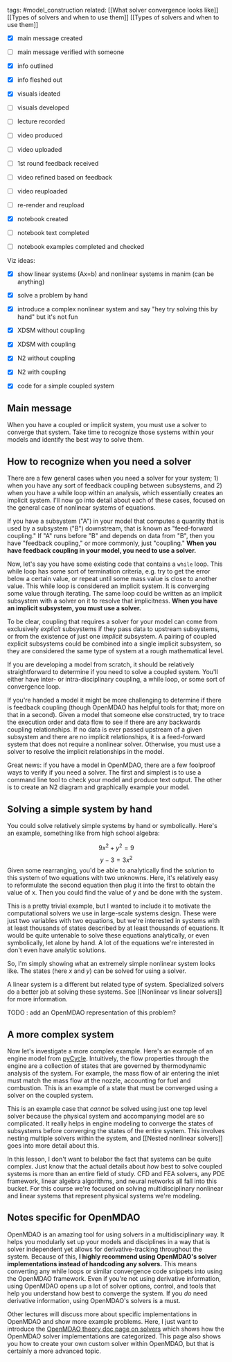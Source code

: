 tags: #model_construction 
related:
[[What solver convergence looks like]]
[[Types of solvers and when to use them]]
[[Types of solvers and when to use them]]

- [x] main message created
- [ ] main message verified with someone
- [x] info outlined
- [x] info fleshed out
- [x] visuals ideated
- [ ] visuals developed
- [ ] lecture recorded
- [ ] video produced
- [ ] video uploaded
- [ ] 1st round feedback received
- [ ] video refined based on feedback
- [ ] video reuploaded
- [ ] re-render and reupload

- [x] notebook created
- [ ] notebook text completed
- [ ] notebook examples completed and checked

Viz ideas:
- [x] show linear systems (Ax=b) and nonlinear systems in manim (can be anything)
- [x] solve a problem by hand
- [x] introduce a complex nonlinear system and say "hey try solving this by hand" but it's not fun
- [x] XDSM without coupling
- [x] XDSM with coupling
- [x] N2 without coupling
- [x] N2 with coupling
- [x] code for a simple coupled system


## Main message
When you have a coupled or implicit system, you must use a solver to converge that system. Take time to recognize those systems within your models and identify the best way to solve them.

## How to recognize when you need a solver
There are a few general cases when you need a solver for your system; 1) when you have any sort of feedback coupling between subsystems, and 2) when you have a while loop within an analysis, which essentially creates an implicit system. I'll now go into detail about each of these cases, focused on the general case of nonlinear systems of equations.

If you have a subsystem ("A") in your model that computes a quantity that is used by a subsystem ("B") downstream, that is known as "feed-forward coupling." If "A" runs before "B" and depends on data from "B", then you have "feedback coupling," or more commonly, just "coupling." **When you have feedback coupling in your model, you need to use a solver.** 

Now, let's say you have some existing code that contains a `while` loop. This while loop has some sort of termination criteria, e.g. try to get the error below a certain value, or repeat until some mass value is close to another value. This while loop is considered an implicit system. It is converging some value through iterating. The same loop could be written as an implicit subsystem with a solver on it to resolve that implicitness. **When you have an implicit subsystem, you must use a solver.**

To be clear, coupling that requires a solver for your model can come from exclusively *explicit* subsystems if they pass data to upstream subsystems, or from the existence of just one *implicit* subsystem. A pairing of coupled explicit subsystems could be combined into a single implicit subsystem, so they are considered the same type of system at a rough mathematical level.

If you are developing a model from scratch, it should be relatively straightforward to determine if you need to solve a coupled system. You'll either have inter- or intra-disciplinary coupling, a while loop, or some sort of convergence loop.

If you're handed a model it might be more challenging to determine if there is feedback coupling (though OpenMDAO has helpful tools for that; more on that in a second). Given a model that someone else constructed, try to trace the execution order and data flow to see if there are any backwards coupling relationships. If no data is ever passed upstream of a given subsystem and there are no implicit relationships, it is a feed-forward system that does not require a nonlinear solver. Otherwise, you must use a solver to resolve the implicit relationships in the model.

Great news: if you have a model in OpenMDAO, there are a few foolproof ways to verify if you need a solver. The first and simplest is to use a command line tool to check your model and produce text output. The other is to create an N2 diagram and graphically example your model.

## Solving a simple system by hand
You could solve relatively simple systems by hand or symbolically. Here's an example, something like from high school algebra:

$$9x^2 + y^2 = 9$$
$$y-3 =3x^2$$
Given some rearranging, you'd be able to analytically find the solution to this system of two equations with two unknowns. Here, it's relatively easy to reformulate the second equation then plug it into the first to obtain the value of x. Then you could find the value of y and be done with the system.

This is a pretty trivial example, but I wanted to include it to motivate the computational solvers we use in large-scale systems design. These were just two variables with two equations, but we're interested in systems with at least thousands of states described by at least thousands of equations. It would be quite untenable to solve these equations analytically, or even symbolically, let alone by hand. A lot of the equations we're interested in don't even have analytic solutions.

So, I'm simply showing what an extremely simple nonlinear system looks like. The states (here $x$ and $y$) can be solved for using a solver.

A linear system is a different but related type of system. Specialized solvers do a better job at solving these systems. See [[Nonlinear vs linear solvers]] for more information.

TODO : add an OpenMDAO representation of this problem?

## A more complex system
Now let's investigate a more complex example. Here's an example of an engine model from [pyCycle](https://github.com/openmdao/pycycle). Intuitively, the flow properties through the engine are a collection of states that are governed by thermodynamic analysis of the system. For example, the mass flow of air entering the inlet must match the mass flow at the nozzle, accounting for fuel and combustion. This is an example of a state that must be converged using a solver on the coupled system.

This is an example case that *cannot* be solved using just one top level solver because the physical system and accompanying model are so complicated. It really helps in engine modeling to converge the states of subsystems before converging the states of the entire system. This involves nesting multiple solvers within the system, and [[Nested nonlinear solvers]] goes into more detail about this.

In this lesson, I don't want to belabor the fact that systems can be quite complex. Just know that the actual details about *how* best to solve coupled systems is more than an entire field of study. CFD and FEA solvers, any PDE framework, linear algebra algorithms, and neural networks all fall into this bucket. For this course we're focused on solving multidisciplinary nonlinear and linear systems that represent physical systems we're modeling.

## Notes specific for OpenMDAO
OpenMDAO is an amazing tool for using solvers in a multidisciplinary way. It helps you modularly set up your models and disciplines in a way that is solver independent yet allows for derivative-tracking throughout the system. Because of this, **I highly recommend using OpenMDAO's solver implementations instead of handcoding any solvers.** This means converting any while loops or similar convergence code snippets into using the OpenMDAO framework. Even if you're not using derivative information, using OpenMDAO opens up a lot of solver options, control, and tools that help you understand how best to converge the system. If you *do* need derivative information, using OpenMDAO's solvers is a must.

Other lectures will discuss more about specific implementations in OpenMDAO and show more example problems. Here, I just want to introduce the [OpenMDAO theory doc page on solvers](https://openmdao.org/newdocs/versions/latest/theory_manual/solver_api.html) which shows how the OpenMDAO solver implementations are categorized. This page also shows you how to create your own custom solver within OpenMDAO, but that is certainly a more advanced topic.